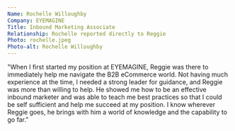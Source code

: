 ```yaml
---
Name: Rochelle Willoughby
Company: EYEMAGINE
Title: Inbound Marketing Associate
Relationship: Rochelle reported directly to Reggie
Photo: rochelle.jpeg
Photo-alt: Rochelle Willoughby
---
```

"When I first started my position at EYEMAGINE, Reggie was there to immediately help me navigate the B2B eCommerce world. Not having much experience at the time, I needed a strong leader for guidance, and Reggie was more than willing to help. He showed me how to be an effective inbound marketer and was able to teach me best practices so that I could be self sufficient and help me succeed at my position. I know wherever Reggie goes, he brings with him a world of knowledge and the capability to go far."